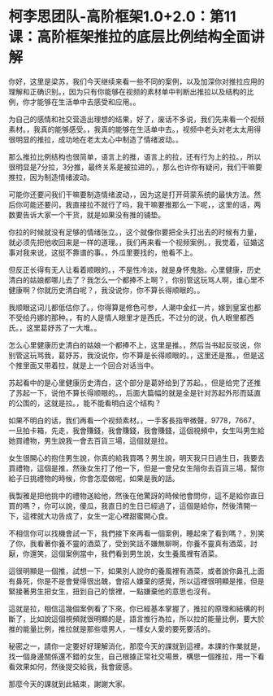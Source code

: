 # 柯李思团队-高阶框架1.0+2.0：第11课：高阶框架推拉的底层比例结构全面讲解

你好，这里是梁苏，我们今天继续来看一些不同的案例，以及加深你对推拉应用的理解和正确识别。，因为只有你能够在视频的素材单中判断出推拉以及结构的比例，你才能够在生活单中去感受和应用。。

为自己的感情和社交营造出理想的结果，好了，废话不多说，我们先来看一个视频素材。，我真的能够感受。，我真的能够在生活单中去。，视频中老头对老太太用得很明显的推拉，成功地在老太太心中制造了情绪波动。。

那么推拉比例结构也很简单，语言上的推，语言上的拉，还有行为上的拉。，所以很明显是7分拉，3分推，最终关系是被拉进的。，那么也许你有疑问，我们干嘛要推拉，因为制造情绪波动。

可能你还要问我们干嘛要制造情绪波动，，因为这是打开荷蒙系统的最快方法。然后你可能还要问，我直接拉不就行了吗，我干嘛要推那么一下呢，，这里的话，两数要告诉大家一个干货，就是如果没有推的铺垫。

你拉的时候就没有足够的情绪张立。，这个就像你要把全头打出去的时候有力量，就必须先把他收回来是一样的道理。，我们再来看一个视频案例。，我觉着，征婚这事对我来说，这挺不靠谱的事。，外瓜里要找的，他看不上。

但反正长得有无人让看着顺眼的。，不是性冷淡，就是身怀鬼胎。心里健康，历史清白的姑娘都哪儿去了？我怎么一个都捧不上啊？，你别管这玩骂人啊，谁心里不健康啊？你就历史清白呢？，我没说你，你不算长得顺眼的。。

我顺眼这词儿都低估你了。，你得算是修色可参，人潮中金红一片，嫁到皇室也都不受给丹娜的那种。，有的人是情人眼里才是西氏，不过分的说，仇人眼里都西氏。，这里葛妤苏了一大堆。。

怎么心里健康历史清白的姑娘一个都捧不上，这里是推。，然后当书起反驳说，你别管这玩骂我，葛妤苏，我没说你，你不算是长得顺眼的。，这里还是推。，但是这个推里面又带着拉，就是上一个回合对话当中。

苏起看中的是心里健康历史清白，这个部分是葛妤给到了苏起。，但是给完了还推了苏起一下，说他不算长得顺眼的。，后面大篇幅的就是全是针对苏起外形而延直的公围的，这就是拉。，能不能看明白这个结构？

如果不明白的话，我们再看一个视频素材。，一手客長指甲微聲，9778，7667，一旦拍卡箱，先走，我會賺錢，我會賺錢，我會賺錢，這個視頻中，女生叫男生給她買禮物，男生說我一會去百貨三場，這個就是拉。

女生很開心的抱住男生說，你真的給我買嗎？男生說，明天我只日過生日，我要去買禮物，這個是推，然後女生打了他一下，但是一會兒女生陪你去百貨三場，幫你給子日挑禮物的時候，你會怎麼做呢，如果是我的話。

我製雅是把他挑中的禮物送給他，然後在他驚訝的時候他會問你，這不是給你直日買的嗎？，你可以說，傻瓜，我直日的生日已經過了，這個是給你，然後清開一下，這裡就大功告成了，女生一定心裡甜蜜開心食。

不相信你可以找機會試一下，我們接下來再看一個案例，睡起來了看到嗎？，別笑了你，我看著你養不靈的酒菜了，受到笑話不嫌無聊啊，你養不靈真有酒菜，討厭，你還笑，這個案例當中，我們看到男生說，女生養風裡有酒菜。

這很明顯是一個推，試想一下，如果別人說你的養風裡有酒菜，或者說你鼻孔上面有鼻死，你是不是會覺得很出醜，會招人嫌棄的感覺，所以這裡很明顯是推，但是緊接著男生把女生，扭到自己的懷裡，一點嫌棄他的意思也沒有。

這就是拉，相信這幾個案例看了下來，你已經基本掌握了，推拉的原理和結構的判斷了，比如說這個視頻就很明顯的是，語言推行為拉，所以拉的能量比例，要大於推的能量比例，推拉就是那些壞男人，一樣女人愛的要死要活的。

秘密之一，請你一定要好好理解消化，那麼今天的課就到這裡，本課的作業就是，找一個身邊關係還不錯的女生，自己根據正常社交場景，構思一個推拉，用一下看看效果如何，然後提交給我，我會疲感。

那麼今天的課就到此結束，謝謝大家。